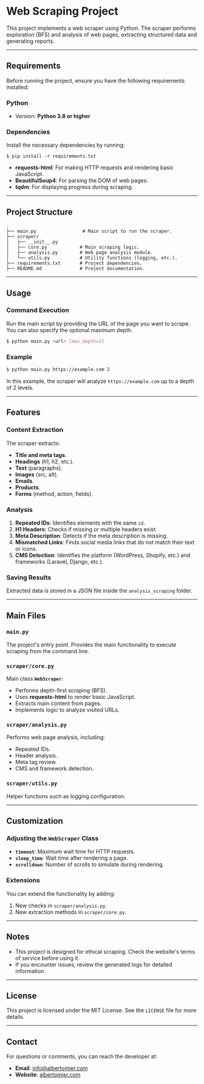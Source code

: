 # Web Scraping Project

This project implements a web scraper using Python. The scraper performs exploration (BFS) and analysis of web pages, extracting structured data and generating reports.

---

## Requirements

Before running the project, ensure you have the following requirements installed:

### Python

- Version: **Python 3.8 or higher**

### Dependencies

Install the necessary dependencies by running:

```
$ pip install -r requirements.txt
```

- **requests-html**: For making HTTP requests and rendering basic JavaScript.
- **BeautifulSoup4**: For parsing the DOM of web pages.
- **tqdm**: For displaying progress during scraping.

---

## Project Structure

```text
.
├── main.py                 # Main script to run the scraper.
├── scraper/
│   ├── __init__.py
│   ├── core.py            # Main scraping logic.
│   ├── analysis.py        # Web page analysis module.
│   └── utils.py           # Utility functions (logging, etc.).
├── requirements.txt       # Project dependencies.
├── README.md              # Project documentation.
```

---

## Usage

### Command Execution

Run the main script by providing the URL of the page you want to scrape. You can also specify the optional maximum depth.

```bash
$ python main.py <url> [max_depth=1]
```

### Example

```bash
$ python main.py https://example.com 2
```

In this example, the scraper will analyze `https://example.com` up to a depth of 2 levels.

---

## Features

### Content Extraction

The scraper extracts:

- **Title and meta tags**.
- **Headings** (h1, h2, etc.).
- **Text** (paragraphs).
- **Images** (src, alt).
- **Emails**.
- **Products**.
- **Forms** (method, action, fields).

### Analysis

1. **Repeated IDs**: Identifies elements with the same `id`.
2. **H1 Headers**: Checks if missing or multiple headers exist.
3. **Meta Description**: Detects if the meta description is missing.
4. **Mismatched Links**: Finds social media links that do not match their text or icons.
5. **CMS Detection**: Identifies the platform (WordPress, Shopify, etc.) and frameworks (Laravel, Django, etc.).

### Saving Results

Extracted data is stored in a JSON file inside the `analysis_scraping` folder.

---

## Main Files

### `main.py`

The project's entry point. Provides the main functionality to execute scraping from the command line.

### `scraper/core.py`

Main class **`WebScraper`**:

- Performs depth-first scraping (BFS).
- Uses **requests-html** to render basic JavaScript.
- Extracts main content from pages.
- Implements logic to analyze visited URLs.

### `scraper/analysis.py`

Performs web page analysis, including:

- Repeated IDs.
- Header analysis.
- Meta tag review.
- CMS and framework detection.

### `scraper/utils.py`

Helper functions such as logging configuration.

---

## Customization

### Adjusting the `WebScraper` Class

- **`timeout`**: Maximum wait time for HTTP requests.
- **`sleep_time`**: Wait time after rendering a page.
- **`scrolldown`**: Number of scrolls to simulate during rendering.

### Extensions

You can extend the functionality by adding:

1. New checks in `scraper/analysis.py`.
2. New extraction methods in `scraper/core.py`.

---

## Notes

- This project is designed for ethical scraping. Check the website's terms of service before using it.
- If you encounter issues, review the generated logs for detailed information.

---

## License

This project is licensed under the MIT License. See the `LICENSE` file for more details.

---

## Contact

For questions or comments, you can reach the developer at:

- **Email**: [info@albertomier.com](mailto:info@albertomier.com)
- **Website**: [albertomier.com](https://albertomier.com)

